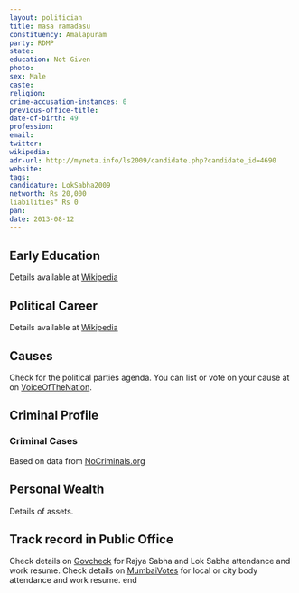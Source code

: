 ```yaml
---
layout: politician
title: masa ramadasu
constituency: Amalapuram 
party: RDMP
state: 
education: Not Given
photo: 
sex: Male
caste: 
religion: 
crime-accusation-instances: 0
previous-office-title: 
date-of-birth: 49
profession: 
email: 
twitter: 
wikipedia: 
adr-url: http://myneta.info/ls2009/candidate.php?candidate_id=4690
website: 
tags: 
candidature: LokSabha2009
networth: Rs 20,000
liabilities" Rs 0
pan: 
date: 2013-08-12
---
```


## Early Education
Details available at [Wikipedia](http://www.wikipedia.org/wiki/)

## Political Career
Details available at [Wikipedia](http://www.wikipedia.org/wiki/)

## Causes 
Check for the political parties agenda. You can list or vote on your cause at on [VoiceOfTheNation](http://www.voiceofthenation.org).

## Criminal Profile

### Criminal Cases
Based on data from [NoCriminals.org](http://www.nocriminals.org)

## Personal Wealth
Details of assets.

## Track record in Public Office
Check details on [Govcheck](http://www.govcheck.org) for Rajya Sabha and Lok Sabha attendance and work resume. Check details on [MumbaiVotes](http://www.mumbaivotes.org) for local or city body attendance and work resume.
	end

